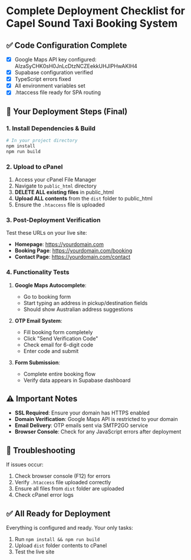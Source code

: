 
# Complete Deployment Checklist for Capel Sound Taxi Booking System

## ✅ Code Configuration Complete
- [x] Google Maps API key configured: AIzaSyCHK0sH0JnLcDtzNCZEekkUHJlPHwAKIH4
- [x] Supabase configuration verified
- [x] TypeScript errors fixed
- [x] All environment variables set
- [x] .htaccess file ready for SPA routing

## 🚀 Your Deployment Steps (Final)

### 1. Install Dependencies & Build
```bash
# In your project directory
npm install
npm run build
```

### 2. Upload to cPanel
1. Access your cPanel File Manager
2. Navigate to `public_html` directory
3. **DELETE ALL existing files** in public_html
4. **Upload ALL contents** from the `dist` folder to public_html
5. Ensure the `.htaccess` file is uploaded

### 3. Post-Deployment Verification
Test these URLs on your live site:
- **Homepage**: https://yourdomain.com
- **Booking Page**: https://yourdomain.com/booking
- **Contact Page**: https://yourdomain.com/contact

### 4. Functionality Tests
1. **Google Maps Autocomplete**: 
   - Go to booking form
   - Start typing an address in pickup/destination fields
   - Should show Australian address suggestions

2. **OTP Email System**:
   - Fill booking form completely
   - Click "Send Verification Code"
   - Check email for 6-digit code
   - Enter code and submit

3. **Form Submission**:
   - Complete entire booking flow
   - Verify data appears in Supabase dashboard

## ⚠️ Important Notes
- **SSL Required**: Ensure your domain has HTTPS enabled
- **Domain Verification**: Google Maps API is restricted to your domain
- **Email Delivery**: OTP emails sent via SMTP2GO service
- **Browser Console**: Check for any JavaScript errors after deployment

## 🔧 Troubleshooting
If issues occur:
1. Check browser console (F12) for errors
2. Verify `.htaccess` file uploaded correctly
3. Ensure all files from `dist` folder are uploaded
4. Check cPanel error logs

## ✅ All Ready for Deployment
Everything is configured and ready. Your only tasks:
1. Run `npm install && npm run build`
2. Upload `dist` folder contents to cPanel
3. Test the live site
